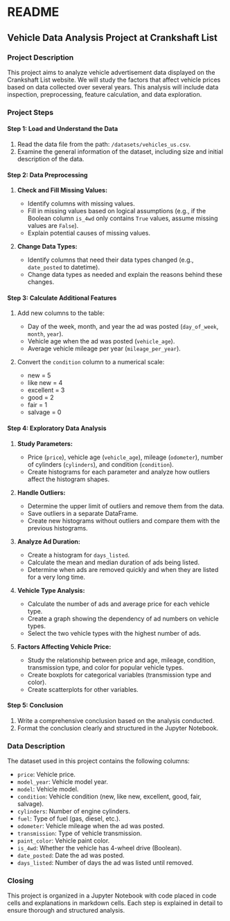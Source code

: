 # README

## Vehicle Data Analysis Project at Crankshaft List

### Project Description

This project aims to analyze vehicle advertisement data displayed on the Crankshaft List website. We will study the factors that affect vehicle prices based on data collected over several years. This analysis will include data inspection, preprocessing, feature calculation, and data exploration.

### Project Steps

#### Step 1: Load and Understand the Data
1. Read the data file from the path: `/datasets/vehicles_us.csv`.
2. Examine the general information of the dataset, including size and initial description of the data.

#### Step 2: Data Preprocessing
1. **Check and Fill Missing Values:**
   - Identify columns with missing values.
   - Fill in missing values based on logical assumptions (e.g., if the Boolean column `is_4wd` only contains `True` values, assume missing values are `False`).
   - Explain potential causes of missing values.

2. **Change Data Types:**
   - Identify columns that need their data types changed (e.g., `date_posted` to datetime).
   - Change data types as needed and explain the reasons behind these changes.

#### Step 3: Calculate Additional Features
1. Add new columns to the table:
   - Day of the week, month, and year the ad was posted (`day_of_week`, `month`, `year`).
   - Vehicle age when the ad was posted (`vehicle_age`).
   - Average vehicle mileage per year (`mileage_per_year`).

2. Convert the `condition` column to a numerical scale:
   - new = 5
   - like new = 4
   - excellent = 3
   - good = 2
   - fair = 1
   - salvage = 0

#### Step 4: Exploratory Data Analysis
1. **Study Parameters:**
   - Price (`price`), vehicle age (`vehicle_age`), mileage (`odometer`), number of cylinders (`cylinders`), and condition (`condition`).
   - Create histograms for each parameter and analyze how outliers affect the histogram shapes.

2. **Handle Outliers:**
   - Determine the upper limit of outliers and remove them from the data.
   - Save outliers in a separate DataFrame.
   - Create new histograms without outliers and compare them with the previous histograms.

3. **Analyze Ad Duration:**
   - Create a histogram for `days_listed`.
   - Calculate the mean and median duration of ads being listed.
   - Determine when ads are removed quickly and when they are listed for a very long time.

4. **Vehicle Type Analysis:**
   - Calculate the number of ads and average price for each vehicle type.
   - Create a graph showing the dependency of ad numbers on vehicle types.
   - Select the two vehicle types with the highest number of ads.

5. **Factors Affecting Vehicle Price:**
   - Study the relationship between price and age, mileage, condition, transmission type, and color for popular vehicle types.
   - Create boxplots for categorical variables (transmission type and color).
   - Create scatterplots for other variables.

#### Step 5: Conclusion
1. Write a comprehensive conclusion based on the analysis conducted.
2. Format the conclusion clearly and structured in the Jupyter Notebook.

### Data Description

The dataset used in this project contains the following columns:
- `price`: Vehicle price.
- `model_year`: Vehicle model year.
- `model`: Vehicle model.
- `condition`: Vehicle condition (new, like new, excellent, good, fair, salvage).
- `cylinders`: Number of engine cylinders.
- `fuel`: Type of fuel (gas, diesel, etc.).
- `odometer`: Vehicle mileage when the ad was posted.
- `transmission`: Type of vehicle transmission.
- `paint_color`: Vehicle paint color.
- `is_4wd`: Whether the vehicle has 4-wheel drive (Boolean).
- `date_posted`: Date the ad was posted.
- `days_listed`: Number of days the ad was listed until removed.

### Closing

This project is organized in a Jupyter Notebook with code placed in code cells and explanations in markdown cells. Each step is explained in detail to ensure thorough and structured analysis.
